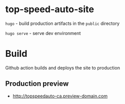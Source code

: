 # top-speed-auto-site

`hugo` - build production artifacts in the `public` directory

`hugo serve` - serve dev environment

# Build
Github action builds and deploys the site to production

## Production preview
* http://topspeedauto-ca.preview-domain.com
